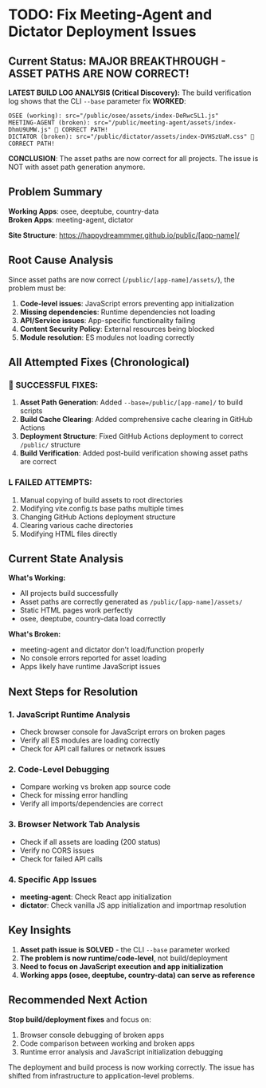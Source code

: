 # TODO: Fix Meeting-Agent and Dictator Deployment Issues

## Current Status: MAJOR BREAKTHROUGH - ASSET PATHS ARE NOW CORRECT!

**LATEST BUILD LOG ANALYSIS (Critical Discovery):**
The build verification log shows that the CLI `--base` parameter fix **WORKED**:

```
OSEE (working): src="/public/osee/assets/index-DeRwc5L1.js"
MEETING-AGENT (broken): src="/public/meeting-agent/assets/index-DhmU9UMW.js"  CORRECT PATH!
DICTATOR (broken): src="/public/dictator/assets/index-DVHSzUaM.css"  CORRECT PATH!
```

**CONCLUSION**: The asset paths are now correct for all projects. The issue is NOT with asset path generation anymore.

## Problem Summary

**Working Apps**: osee, deeptube, country-data  
**Broken Apps**: meeting-agent, dictator

**Site Structure**: https://happydreammmer.github.io/public/[app-name]/

## Root Cause Analysis

Since asset paths are now correct (`/public/[app-name]/assets/`), the problem must be:

1. **Code-level issues**: JavaScript errors preventing app initialization
2. **Missing dependencies**: Runtime dependencies not loading
3. **API/Service issues**: App-specific functionality failing
4. **Content Security Policy**: External resources being blocked
5. **Module resolution**: ES modules not loading correctly

## All Attempted Fixes (Chronological)

###  SUCCESSFUL FIXES:
1. **Asset Path Generation**: Added `--base=/public/[app-name]/` to build scripts
2. **Build Cache Clearing**: Added comprehensive cache clearing in GitHub Actions
3. **Deployment Structure**: Fixed GitHub Actions deployment to correct `/public/` structure
4. **Build Verification**: Added post-build verification showing asset paths are correct

### L FAILED ATTEMPTS:
1. Manual copying of build assets to root directories
2. Modifying vite.config.ts base paths multiple times
3. Changing GitHub Actions deployment structure
4. Clearing various cache directories
5. Modifying HTML files directly

## Current State Analysis

**What's Working:**
- All projects build successfully
- Asset paths are correctly generated as `/public/[app-name]/assets/`
- Static HTML pages work perfectly
- osee, deeptube, country-data load correctly

**What's Broken:**
- meeting-agent and dictator don't load/function properly
- No console errors reported for asset loading
- Apps likely have runtime JavaScript issues

## Next Steps for Resolution

### 1. **JavaScript Runtime Analysis**
- Check browser console for JavaScript errors on broken pages
- Verify all ES modules are loading correctly
- Check for API call failures or network issues

### 2. **Code-Level Debugging**
- Compare working vs broken app source code
- Check for missing error handling
- Verify all imports/dependencies are correct

### 3. **Browser Network Tab Analysis**
- Check if all assets are loading (200 status)
- Verify no CORS issues
- Check for failed API calls

### 4. **Specific App Issues**
- **meeting-agent**: Check React app initialization
- **dictator**: Check vanilla JS app initialization and importmap resolution

## Key Insights

1. **Asset path issue is SOLVED** - the CLI `--base` parameter worked
2. **The problem is now runtime/code-level**, not build/deployment
3. **Need to focus on JavaScript execution and app initialization**
4. **Working apps (osee, deeptube, country-data) can serve as reference**

## Recommended Next Action

**Stop build/deployment fixes** and focus on:
1. Browser console debugging of broken apps
2. Code comparison between working and broken apps
3. Runtime error analysis and JavaScript initialization debugging

The deployment and build process is now working correctly. The issue has shifted from infrastructure to application-level problems.